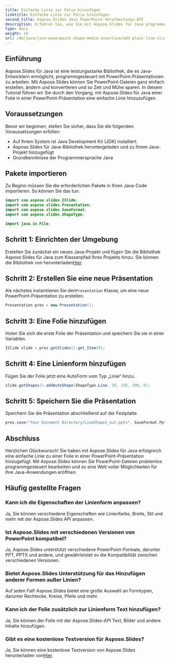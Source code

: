 ```yaml
---
title: Einfache Linie zur Folie hinzufügen
linktitle: Einfache Linie zur Folie hinzufügen
second_title: Aspose.Slides Java PowerPoint-Verarbeitungs-API
description: Erfahren Sie, wie Sie mit Aspose.Slides für Java programmgesteuert eine einfache Linie zu einer PowerPoint-Folie hinzufügen. Steigern Sie Ihre Produktivität mit dieser Schritt-für-Schritt-Anleitung.
type: docs
weight: 14
url: /de/java/java-powerpoint-shape-media-insertion/add-plain-line-slide/
---
```

## Einführung
Aspose.Slides für Java ist eine leistungsstarke Bibliothek, die es Java-Entwicklern ermöglicht, programmgesteuert mit PowerPoint-Präsentationen zu arbeiten. Mit Aspose.Slides können Sie PowerPoint-Dateien ganz einfach erstellen, ändern und konvertieren und so Zeit und Mühe sparen. In diesem Tutorial führen wir Sie durch den Vorgang, mit Aspose.Slides für Java einer Folie in einer PowerPoint-Präsentation eine einfache Linie hinzuzufügen.
## Voraussetzungen
Bevor wir beginnen, stellen Sie sicher, dass Sie die folgenden Voraussetzungen erfüllen:
- Auf Ihrem System ist Java Development Kit (JDK) installiert.
- Aspose.Slides für Java-Bibliothek heruntergeladen und zu Ihrem Java-Projekt hinzugefügt
- Grundkenntnisse der Programmiersprache Java

## Pakete importieren
Zu Beginn müssen Sie die erforderlichen Pakete in Ihren Java-Code importieren. So können Sie das tun:
```java
import com.aspose.slides.ISlide;
import com.aspose.slides.Presentation;
import com.aspose.slides.SaveFormat;
import com.aspose.slides.ShapeType;

import java.io.File;
```
## Schritt 1: Einrichten der Umgebung
 Erstellen Sie zunächst ein neues Java-Projekt und fügen Sie die Bibliothek Aspose.Slides für Java zum Klassenpfad Ihres Projekts hinzu. Sie können die Bibliothek von herunterladen[Hier](https://releases.aspose.com/slides/java/).
## Schritt 2: Erstellen Sie eine neue Präsentation
 Als nächstes instantiieren Sie den`Presentation` Klasse, um eine neue PowerPoint-Präsentation zu erstellen.
```java
Presentation pres = new Presentation();
```
## Schritt 3: Eine Folie hinzufügen
Holen Sie sich die erste Folie der Präsentation und speichern Sie sie in einer Variablen.
```java
ISlide slide = pres.getSlides().get_Item(0);
```
## Schritt 4: Eine Linienform hinzufügen
Fügen Sie der Folie jetzt eine AutoForm vom Typ „Linie“ hinzu.
```java
slide.getShapes().addAutoShape(ShapeType.Line, 50, 150, 300, 0);
```
## Schritt 5: Speichern Sie die Präsentation
Speichern Sie die Präsentation abschließend auf der Festplatte.
```java
pres.save("Your Document Directory/LineShape1_out.pptx", SaveFormat.Pptx);
```

## Abschluss
Herzlichen Glückwunsch! Sie haben mit Aspose.Slides für Java erfolgreich eine einfache Linie zu einer Folie in einer PowerPoint-Präsentation hinzugefügt. Mit Aspose.Slides können Sie PowerPoint-Dateien problemlos programmgesteuert bearbeiten und so eine Welt voller Möglichkeiten für Ihre Java-Anwendungen eröffnen.

## Häufig gestellte Fragen
### Kann ich die Eigenschaften der Linienform anpassen?
Ja, Sie können verschiedene Eigenschaften wie Linienfarbe, Breite, Stil und mehr mit der Aspose.Slides API anpassen.
### Ist Aspose.Slides mit verschiedenen Versionen von PowerPoint kompatibel?
Ja, Aspose.Slides unterstützt verschiedene PowerPoint-Formate, darunter PPT, PPTX und andere, und gewährleistet so die Kompatibilität zwischen verschiedenen Versionen.
### Bietet Aspose.Slides Unterstützung für das Hinzufügen anderer Formen außer Linien?
Auf jeden Fall! Aspose.Slides bietet eine große Auswahl an Formtypen, darunter Rechtecke, Kreise, Pfeile und mehr.
### Kann ich der Folie zusätzlich zur Linienform Text hinzufügen?
Ja, Sie können der Folie mit der Aspose.Slides-API Text, Bilder und andere Inhalte hinzufügen.
### Gibt es eine kostenlose Testversion für Aspose.Slides?
 Ja, Sie können eine kostenlose Testversion von Aspose.Slides herunterladen von[Hier](https://releases.aspose.com/).